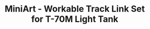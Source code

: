 ---
layout: product
title: "MiniArt - Workable Track Link Set for T-70M Light Tank"
price: "1600" 
desc: "N/A"
img_path: "/assets/img/MI35146.webp"
brand: "N/A"
available: false
special_offer: false
new: false
soon: false
cat: "010000"
subcat: "010100"
subsubcat: "0N/A"
sifra: "MI35146"
popular: false
spec: false
---